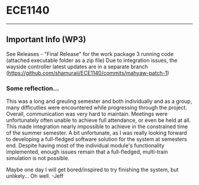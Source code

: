 # ECE1140
---
## Important Info (WP3)
See Releases - "Final Release" for the work package 3 running code (attached executable folder as a zip file)
Due to integration issues, the wayside controller latest updates are in a separate branch (https://github.com/shamuraii/ECE1140/commits/mahyaw-patch-1)



### Some reflection...
This was a long and greuling semester and both individually and as a group, many difficutlies were encountered while progressing through the project. Overall, communication was very hard to maintain. Meetings were unfortunately often unable to achieve full attendance, or even be held at all. This made integration nearly impossible to achieve in the constrained time of the summer semester. A bit unfortunate, as I was really looking forward to developing a full-fledged software solution for the system at semesters end. Despite having most of the individual module's functionality implemented, enough issues remain that a full-fledged, multi-train simulation is not possible.

Maybe one day I will get bored/inspired to try finishing the system, but unlikely...
Oh well.
-Jeff
